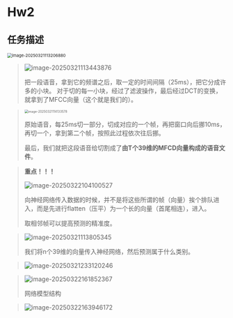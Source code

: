 # 																	Hw2

## 任务描述

<img src="https://lzz-1340752507.cos.ap-shanghai.myqcloud.com/lzz/image-20250321113206880.png" alt="image-20250321113206880" style="zoom:67%;" />



> ![image-20250321113443876](https://lzz-1340752507.cos.ap-shanghai.myqcloud.com/lzz/image-20250321113443876.png)
>
> 把一段语音，拿到它的频谱之后，取一定的时间间隔（25ms），把它分成许多的小块。 对于切的每一小块，经过了滤波操作，最后经过DCT的变换，就拿到了MFCC向量（这个就是我们的）。



> 
>
> <img src="https://lzz-1340752507.cos.ap-shanghai.myqcloud.com/lzz/image-20250321114133578.png" alt="image-20250321114133578" style="zoom:50%;" />
>
> 原始语音，每25ms切一部分，切成对应的一个帧，再把窗口向后挪10ms，再切一个，拿到第二个帧，按照此过程依次往后挪。
>
> 最后，我们就把这段语音给切割成了**由T个39维的MFCD向量构成的语音文件**。

> **重点！！！**
>
> ![image-20250322104100527](https://lzz-1340752507.cos.ap-shanghai.myqcloud.com/lzz/image-20250322104100527.png)
>
> 向神经网络传入数据的时候，并不是将这些所谓的帧（向量）挨个排队进入，而是先进行flatten（压平）为一个长的向量（首尾相连），进入。  
>
> 取相邻帧可以提高预测的精准度。

> ![image-20250321113805345](https://lzz-1340752507.cos.ap-shanghai.myqcloud.com/lzz/image-20250321113805345.png)
>
> 我们将n个39维的向量传入神经网络，然后预测属于什么类别。

> ![image-20250321233120246](https://lzz-1340752507.cos.ap-shanghai.myqcloud.com/lzz/image-20250321233120246.png)

>
>
>![image-20250322161852367](https://lzz-1340752507.cos.ap-shanghai.myqcloud.com/lzz/image-20250322161852367.png)
>
>网络模型结构



> ![image-20250322163946172](https://lzz-1340752507.cos.ap-shanghai.myqcloud.com/lzz/image-20250322163946172.png)



